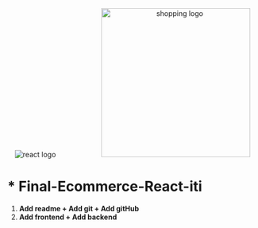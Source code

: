 <div align="center">
    <img src="https://user-images.githubusercontent.com/87585934/190381777-fd1ffacd-5950-4af0-aa5a-fe186021230e.png" alt="react logo"> 
    &emsp;&emsp;&emsp;&emsp;&emsp;&emsp;
    <img src="https://user-images.githubusercontent.com/87585934/190381807-975f3a53-dfc9-4e98-8310-b66f6698e130.jpg" alt="shopping logo" width="300px"> 
</div>

# \* Final-Ecommerce-React-iti

<ol>
<li> <b> Add readme + Add git + Add gitHub</b>
<li> <b> Add frontend + Add backend</b>
</ol>
